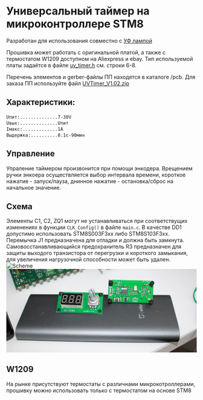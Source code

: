 # Универсальный таймер на микроконтроллере STM8

Разработан для использования совместно с [УФ лампой](https://github.com/vadzimyatskevich/uv_lamp)

Прошивка может работать с оригинальной платой, а также с термостатом W1209 доступном на Aliexpress и ebay. Тип используемой платы задаётся в файле [uv_timer.h](/software/uv_timer.h) см. строки 6-8.

Перечень элементов и gerber-файлы ПП находятся в каталоге /pcb. Для заказа ПП используйте файл [UVTimer_V1.02.zip](/pcb/UVTimer_V1.02.zip)

## Характеристики:

```
Uпит:..............7-30V
Uвых:..............Uпит
Iмакс:.............1A
Выдержка:..........0.1c-90мин
```

## Управление

Упраление таймером произвонится при помощи энкодера. Врещением ручки энкоера осуществляется выбор интервала времени, короткое нажатие - запуск/пауза, днинное нажатие - остановка/сброс на начальное значение.

## Схема

Элементы С1, С2, ZQ1 могут не устанавливаться при соответствущих изменениях в функции `CLK_Config()` в файле `main.c`. В качестве DD1 допустимо использовать STM8S003F3xx либо STM8S103F3xx. Перемычка J1 предназначена для отладки и должна быть замкнута. Самовосстанавливающийся предохранитель R3 предназначен для защиты выходого транзистора от перегрузки и короткого замыкания, для увеличения нагрузочной способности может быть удален.
![Scheme](/doc/img/sch1.jpg)
![Board](/doc/img/IMG_6590.JPG)

## W1209

На рынке присутствуют термостаты с различнами микрокотроллерами, прошивку можно использовать только с термостатом на основе STM8
